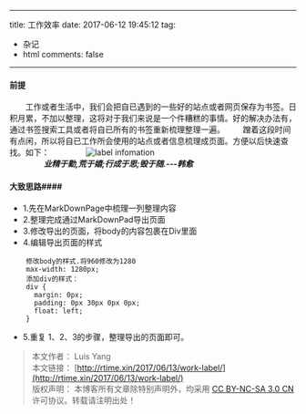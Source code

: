 
---
title: 工作效率
date: 2017-06-12 19:45:12
tag:
   - 杂记
   - html
comments: false
---


#### 前提 ####

　　工作或者生活中，我们会把自已遇到的一些好的站点或者网页保存为书签。日积月累，不加以整理，这将对于我们来说是一个件糟糕的事情。好的解决办法有，通过书签搜索工具或者将自已所有的书签重新梳理整理一遍。
　　蹭着这段时间有点闲，所以将自已工作所会使用的站点或者信息梳理成页面。方便以后快速查找。如下：
　　
　　![label infomation](http://ore2d9chp.bkt.clouddn.com/lable_info.png)  
　　
　　***业精于勤,荒于嬉;行成于思;毁于随.---韩愈***

#### 大致思路####

- 1.先在MarkDownPage中梳理一列整理内容
- 2.整理完成通过MarkDownPad导出页面
- 3.修改导出的页面，将body的内容包裹在Div里面
- 4.编辑导出页面的样式

```
	修改body的样式.将960修改为1280
	max-width: 1280px;
	添加div的样式：
	div {
	  margin: 0px;
	  padding: 0px 30px 0px 0px;
	  float: left;
	}
```
- 5.重复 1、2、3的步骤，整理导出的页面即可。

> 本文作者： Luis Yang    
>本文链接： [http://rtime.xin/2017/06/13/work-label/](http://rtime.xin/2017/06/13/work-label/)    
>版权声明： 本博客所有文章除特别声明外，均采用 [CC BY-NC-SA 3.0 CN](http://creativecommons.org/licenses/by-nc-sa/3.0/cn/) 许可协议。转载请注明出处！  